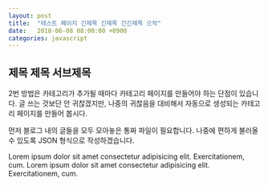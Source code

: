```yaml
---
layout: post
title:  "테스트 페이지 긴제목 긴제목 긴긴제목 으악"
date:   2018-06-08 08:00:00 +0900
categories: javascript
---
```


## 제목 제목 서브제목
2번 방법은 카테고리가 추가될 때마다 카테고리 페이지를 만들어야 하는 단점이 있습니다. 글 쓰는 것보단 안 귀찮겠지만, 나중의 귀찮음을 대비해서 자동으로 생성되는 카테고리 페이지를 만들어 봅시다.

먼저 블로그 내의 글들을 모두 모아놓은 통짜 파일이 필요합니다. 나중에 편하게 불러올 수 있도록 JSON 형식으로 작성하겠습니다.

Lorem ipsum dolor sit amet consectetur adipisicing elit. Exercitationem, cum. Lorem ipsum dolor sit amet consectetur adipisicing elit. Exercitationem, cum.